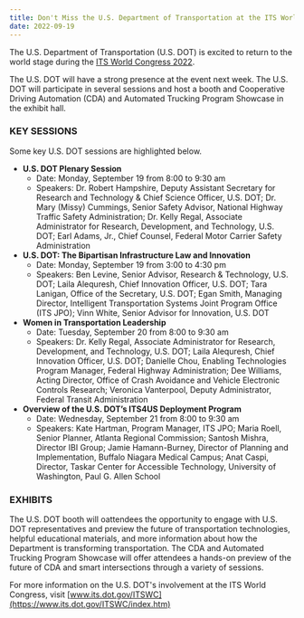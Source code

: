 ```yaml
---
title: Don't Miss the U.S. Department of Transportation at the ITS World Congress 2022
date: 2022-09-19
---
```


The U.S. Department of Transportation (U.S. DOT) is excited to return to the world stage during the [ITS World Congress 2022](https://www.itsamericaevents.com/world-congress/en-us.html).

The U.S. DOT will have a strong presence at the event next week. The U.S. DOT will participate in several sessions and host a booth and Cooperative Driving Automation (CDA) and Automated Trucking Program Showcase in the exhibit hall. 

### KEY SESSIONS

Some key U.S. DOT sessions are highlighted below.

-   **U.S. DOT Plenary Session**
    -   Date: Monday, September 19 from 8:00 to 9:30 am
    -   Speakers: Dr. Robert Hampshire, Deputy Assistant Secretary for Research and Technology & Chief Science Officer, U.S. DOT; Dr. Mary (Missy) Cummings, Senior Safety Advisor, National Highway Traffic Safety Administration; Dr. Kelly Regal, Associate Administrator for Research, Development, and Technology, U.S. DOT; Earl Adams, Jr., Chief Counsel, Federal Motor Carrier Safety Administration
-   **U.S. DOT: The Bipartisan Infrastructure Law and Innovation**
    -   Date: Monday, September 19 from 3:00 to 4:30 pm
    -   Speakers: Ben Levine, Senior Advisor, Research & Technology, U.S. DOT; Laila Alequresh, Chief Innovation Officer, U.S. DOT; Tara Lanigan, Office of the Secretary, U.S. DOT; Egan Smith, Managing Director, Intelligent Transportation Systems Joint Program Office (ITS JPO); Vinn White, Senior Advisor for Innovation, U.S. DOT
-   **Women in Transportation Leadership**
    -   Date: Tuesday, September 20 from 8:00 to 9:30 am
    -   Speakers: Dr. Kelly Regal, Associate Administrator for Research, Development, and Technology, U.S. DOT; Laila Alequresh, Chief Innovation Officer, U.S. DOT; Danielle Chou, Enabling Technologies Program Manager, Federal Highway Administration; Dee Williams, Acting Director, Office of Crash Avoidance and Vehicle Electronic Controls Research; Veronica Vanterpool, Deputy Administrator, Federal Transit Administration
-   **Overview of the U.S. DOT’s ITS4US Deployment Program**
    -   Date: Wednesday, September 21 from 8:00 to 9:30 am
    -   Speakers: Kate Hartman, Program Manager, ITS JPO; Maria Roell, Senior Planner, Atlanta Regional Commission; Santosh Mishra, Director IBI Group; Jamie Hamann-Burney, Director of Planning and Implementation, Buffalo Niagara Medical Campus; Anat Caspi, Director, Taskar Center for Accessible Technology, University of Washington, Paul G. Allen School

### EXHIBITS

The U.S. DOT booth will oattendees the opportunity to engage with U.S. DOT representatives and preview the future of transportation technologies, helpful educational materials, and more information about how the Department is transforming transportation. The CDA and Automated Trucking Program Showcase will offer attendees a hands-on preview of the future of CDA and smart intersections through a variety of sessions.

For more information on the U.S. DOT's involvement at the ITS World Congress, visit [www.its.dot.gov/ITSWC](https://www.its.dot.gov/ITSWC/index.htm)
